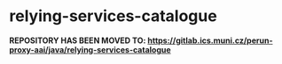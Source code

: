 # relying-services-catalogue
**REPOSITORY HAS BEEN MOVED TO: https://gitlab.ics.muni.cz/perun-proxy-aai/java/relying-services-catalogue**
